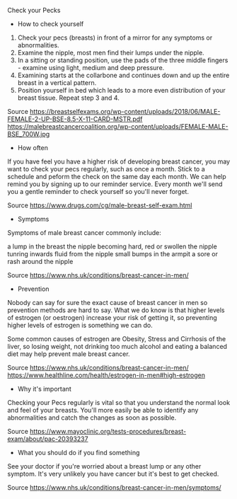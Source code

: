 Check your Pecks

- How to check yourself

1. Check your pecs (breasts) in front of a mirror for any symptoms or abnormalities.
2. Examine the nipple, most men find their lumps under the nipple.
3. In a sitting or standing position, use the pads of the three middle fingers - examine using light, medium and deep pressure.
4. Examining starts at the collarbone and continues down and up the entire breast in a vertical pattern.
5. Position yourself in bed which leads to a more even distribution of your breast tissue. Repeat step 3 and 4.


Source
https://breastselfexams.org/wp-content/uploads/2018/06/MALE-FEMALE-2-UP-BSE-8.5-X-11-CARD-MSTR.pdf
https://malebreastcancercoalition.org/wp-content/uploads/FEMALE-MALE-BSE_700W.jpg



- How often

If you have feel you have a higher risk of developing breast cancer, you may want to check your pecs regularly, such as once a month. Stick to a schedule and peform the check on the same day each month. We can help remind you by signing up to our reminder service. Every month we'll send you a gentle reminder to check yourself so you'll never forget.


Source
https://www.drugs.com/cg/male-breast-self-exam.html



- Symptoms

Symptoms of male breast cancer commonly include:

a lump in the breast
the nipple becoming hard, red or swollen
the nipple tunring inwards
fluid from the nipple
small bumps in the armpit
a sore or rash around the nipple


Source
https://www.nhs.uk/conditions/breast-cancer-in-men/



- Prevention

Nobody can say for sure the exact cause of breast cancer in men so prevention methods are hard to say.
What we do know is that higher levels of estrogen (or oestrogen) increase your risk of getting it, so preventing higher levels of estrogen is something we can do.

Some common causes of estrogen are Obesity, Stress and Cirrhosis of the liver, so losing weight, not drinking too much alcohol and eating a balanced diet may help prevent male breast cancer.


Source
https://www.nhs.uk/conditions/breast-cancer-in-men/
https://www.healthline.com/health/estrogen-in-men#high-estrogen



- Why it's important

Checking your Pecs regularly is vital so that you understand the normal look and feel of your breasts. You'll more easily be able to identify any abnormalities and catch the changes as soon as possible.


Source
https://www.mayoclinic.org/tests-procedures/breast-exam/about/pac-20393237



- What you should do if you find something

See your doctor if you're worried about a breast lump or any other symptom. It's very unlikely you have cancer but it's best to get checked.


Source
https://www.nhs.uk/conditions/breast-cancer-in-men/symptoms/
